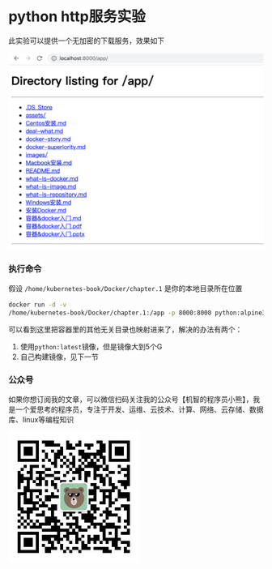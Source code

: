 # python http服务实验

此实验可以提供一个无加密的下载服务，效果如下

![](images/python-http.png)

### 执行命令

假设 `/home/kubernetes-book/Docker/chapter.1` 是你的本地目录所在位置

``` BASH
docker run -d -v 
/home/kubernetes-book/Docker/chapter.1:/app -p 8000:8000 python:alpine3.12 python -m http.server
```

可以看到这里把容器里的其他无关目录也映射进来了，解决的办法有两个：

1. 使用`python:latest`镜像，但是镜像大到5个G
2. 自己构建镜像，见下一节

### 公众号

如果你想订阅我的文章，可以微信扫码关注我的公众号【机智的程序员小熊】，我是一个爱思考的程序员，专注于开发、运维、云技术、计算、网络、云存储、数据库、linux等编程知识

![](./images/gzh.jpg)
